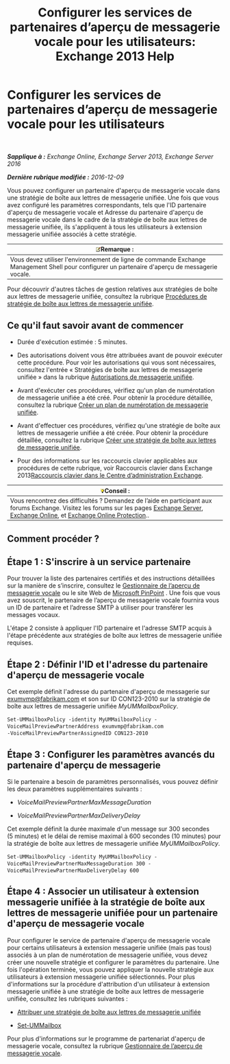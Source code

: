 ﻿---
title: 'Configurer les services de partenaires d’aperçu de messagerie vocale pour les utilisateurs: Exchange 2013 Help'
TOCTitle: Configurer les services de partenaires d’aperçu de messagerie vocale pour les utilisateurs
ms:assetid: 7bb914ca-5502-4e64-bae5-555034138d8a
ms:mtpsurl: https://technet.microsoft.com/fr-fr/library/Ff630920(v=EXCHG.150)
ms:contentKeyID: 51407205
ms.date: 05/23/2018
mtps_version: v=EXCHG.150
ms.translationtype: MT
---

# Configurer les services de partenaires d’aperçu de messagerie vocale pour les utilisateurs

 

_**Sapplique à :** Exchange Online, Exchange Server 2013, Exchange Server 2016_

_**Dernière rubrique modifiée :** 2016-12-09_

Vous pouvez configurer un partenaire d'aperçu de messagerie vocale dans une stratégie de boîte aux lettres de messagerie unifiée. Une fois que vous avez configuré les paramètres correspondants, tels que l'ID partenaire d'aperçu de messagerie vocale et Adresse du partenaire d'aperçu de messagerie vocale dans le cadre de la stratégie de boîte aux lettres de messagerie unifiée, ils s'appliquent à tous les utilisateurs à extension messagerie unifiée associés à cette stratégie.

<table>
<thead>
<tr class="header">
<th><img src="images/JJ159664.note(EXCHG.150).gif" title="Remarque" alt="Remarque" />Remarque :</th>
</tr>
</thead>
<tbody>
<tr class="odd">
<td>Vous devez utiliser l'environnement de ligne de commande Exchange Management Shell pour configurer un partenaire d'aperçu de messagerie vocale.</td>
</tr>
</tbody>
</table>


Pour découvrir d'autres tâches de gestion relatives aux stratégies de boîte aux lettres de messagerie unifiée, consultez la rubrique [Procédures de stratégie de boîte aux lettres de messagerie unifiée](um-mailbox-policy-procedures-exchange-2013-help.md).

## Ce qu'il faut savoir avant de commencer

  - Durée d'exécution estimée : 5 minutes.

  - Des autorisations doivent vous être attribuées avant de pouvoir exécuter cette procédure. Pour voir les autorisations qui vous sont nécessaires, consultez l'entrée « Stratégies de boîte aux lettres de messagerie unifiée » dans la rubrique [Autorisations de messagerie unifiée](unified-messaging-permissions-exchange-2013-help.md).

  - Avant d'exécuter ces procédures, vérifiez qu'un plan de numérotation de messagerie unifiée a été créé. Pour obtenir la procédure détaillée, consultez la rubrique [Créer un plan de numérotation de messagerie unifiée](create-a-um-dial-plan-exchange-2013-help.md).

  - Avant d'effectuer ces procédures, vérifiez qu'une stratégie de boîte aux lettres de messagerie unifiée a été créée. Pour obtenir la procédure détaillée, consultez la rubrique [Créer une stratégie de boîte aux lettres de messagerie unifiée](create-a-um-mailbox-policy-exchange-2013-help.md).

  - Pour des informations sur les raccourcis clavier applicables aux procédures de cette rubrique, voir Raccourcis clavier dans Exchange 2013[Raccourcis clavier dans le Centre d’administration Exchange](keyboard-shortcuts-in-the-exchange-admin-center-exchange-online-protection-help.md).

<table>
<thead>
<tr class="header">
<th><img src="images/Bb125224.tip(EXCHG.150).gif" title="Conseil" alt="Conseil" />Conseil :</th>
</tr>
</thead>
<tbody>
<tr class="odd">
<td>Vous rencontrez des difficultés ? Demandez de l’aide en participant aux forums Exchange. Visitez les forums sur les pages <a href="https://go.microsoft.com/fwlink/p/?linkid=60612">Exchange Server</a>, <a href="https://go.microsoft.com/fwlink/p/?linkid=267542">Exchange Online</a>, et <a href="https://go.microsoft.com/fwlink/p/?linkid=285351">Exchange Online Protection</a>..</td>
</tr>
</tbody>
</table>


## Comment procéder ?

## Étape 1 : S'inscrire à un service partenaire

Pour trouver la liste des partenaires certifiés et des instructions détaillées sur la manière de s’inscrire, consultez le [Gestionnaire de l’aperçu de messagerie vocale](voice-mail-preview-advisor-exchange-2013-help.md) ou le site Web de [Microsoft PinPoint](https://go.microsoft.com/fwlink/p/?linkid=281966) . Une fois que vous avez souscrit, le partenaire de l’aperçu de messagerie vocale fournira vous un ID de partenaire et l’adresse SMTP à utiliser pour transférer les messages vocaux.

L'étape 2 consiste à appliquer l'ID partenaire et l'adresse SMTP acquis à l'étape précédente aux stratégies de boîte aux lettres de messagerie unifiée requises.

## Étape 2 : Définir l'ID et l'adresse du partenaire d'aperçu de messagerie vocale

Cet exemple définit l'adresse du partenaire d'aperçu de messagerie sur exumvmp@fabrikam.com et son sur ID CON123-2010 sur la stratégie de boîte aux lettres de messagerie unifiée *MyUMMailboxPolicy*.

    Set-UMMailboxPolicy -identity MyUMMailboxPolicy -VoiceMailPreviewPartnerAddress exumvmp@fabrikam.com
    -VoiceMailPreviewPartnerAssignedID CON123-2010

## Étape 3 : Configurer les paramètres avancés du partenaire d'aperçu de messagerie

Si le partenaire a besoin de paramètres personnalisés, vous pouvez définir les deux paramètres supplémentaires suivants :

  - *VoiceMailPreviewPartnerMaxMessageDuration*

  - *VoiceMailPreviewPartnerMaxDeliveryDelay*

Cet exemple définit la durée maximale d'un message sur 300 secondes (5 minutes) et le délai de remise maximal à 600 secondes (10 minutes) pour la stratégie de boîte aux lettres de messagerie unifiée *MyUMMailboxPolicy*.

    Set-UMMailboxPolicy -identity MyUMMailboxPolicy -VoiceMailPreviewPartnerMaxMessageDuration 300 -VoiceMailPreviewPartnerMaxDeliveryDelay 600

## Étape 4 : Associer un utilisateur à extension messagerie unifiée à la stratégie de boîte aux lettres de messagerie unifiée pour un partenaire d'aperçu de messagerie vocale

Pour configurer le service de partenaire d'aperçu de messagerie vocale pour certains utilisateurs à extension messagerie unifiée (mais pas tous) associés à un plan de numérotation de messagerie unifiée, vous devez créer une nouvelle stratégie et configurer le paramètres du partenaire. Une fois l'opération terminée, vous pouvez appliquer la nouvelle stratégie aux utilisateurs à extension messagerie unifiée sélectionnés. Pour plus d'informations sur la procédure d'attribution d'un utilisateur à extension messagerie unifiée à une stratégie de boîte aux lettres de messagerie unifiée, consultez les rubriques suivantes :

  - [Attribuer une stratégie de boîte aux lettres de messagerie unifiée](assign-a-um-mailbox-policy-exchange-2013-help.md)

  - [Set-UMMailbox](https://technet.microsoft.com/fr-fr/library/bb124893\(v=exchg.150\))

Pour plus d'informations sur le programme de partenariat d'aperçu de messagerie vocale, consultez la rubrique [Gestionnaire de l’aperçu de messagerie vocale](voice-mail-preview-advisor-exchange-2013-help.md).

